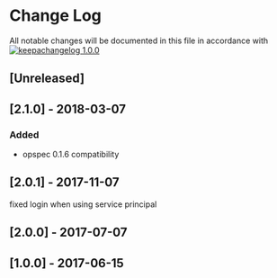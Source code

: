 # Change Log

All notable changes will be documented in this file in accordance with
[![keepachangelog 1.0.0](https://img.shields.io/badge/keepachangelog-1.0.0-brightgreen.svg)](http://keepachangelog.com/en/1.0.0/)

## \[Unreleased]

## \[2.1.0] - 2018-03-07

### Added

- opspec 0.1.6 compatibility

## \[2.0.1] - 2017-11-07

fixed login when using service principal

## \[2.0.0] - 2017-07-07

## \[1.0.0] - 2017-06-15


